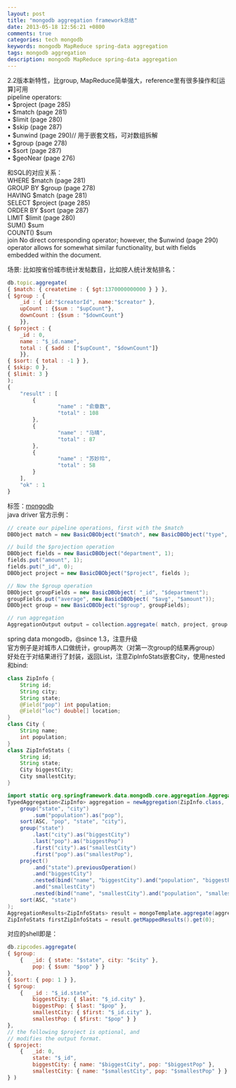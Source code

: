 ```yaml
---
layout: post
title: "mongodb aggregation framework总结"
date: 2013-05-18 12:56:21 +0800
comments: true
categories: tech mongodb
keywords: mongodb MapReduce spring-data aggregation
tags: mongodb aggregation
description: mongodb MapReduce spring-data aggregation
---
```

2.2版本新特性，比group, MapReduce简单强大，reference里有很多操作和[运算]可用  
pipeline operators:  
• $project (page 285)  
• $match (page 281)  
• $limit (page 280)  
• $skip (page 287)  
• $unwind (page 290)// 用于嵌套文档，可对数组拆解  
• $group (page 278)  
• $sort (page 287)  
• $geoNear (page 276)    
<!--more-->

和SQL的对应关系：  
WHERE $match (page 281)  
GROUP BY $group (page 278)  
HAVING $match (page 281)  
SELECT $project (page 285)  
ORDER BY $sort (page 287)  
LIMIT $limit (page 280)  
SUM() $sum  
COUNT() $sum  
join No direct corresponding operator; however, the $unwind (page 290) operator allows for
somewhat similar functionality, but with fields embedded within the document.    

场景: 比如按省份城市统计发帖数目，比如按人统计发帖排名：  
``` javascript
db.topic.aggregate(
{ $match: { createtime : { $gt:1370000000000 } } },
{ $group : {
	_id : { id:"$creatorId", name:"$creator" },
	upCount : {$sum : "$upCount"},
	downCount : {$sum : "$downCount"}
	}},
{ $project : {
	_id : 0,
	name : "$_id.name",
	total : { $add : ["$upCount", "$downCount"]}
	}},
{ $sort: { total : -1 } },
{ $skip: 0 },
{ $limit: 3 }
);
{
	"result" : [
		{
				"name" : "俞章数",
				"total" : 108
		},
		{
				"name" : "马晴",
				"total" : 87
		},
		{
				"name" : "苏妙玲",
				"total" : 58
		}
	],
	"ok" : 1
}
```
标签：[mongodb](/blog/categories/mongodb)  
java driver 官方示例：  
``` java
// create our pipeline operations, first with the $match
DBObject match = new BasicDBObject("$match", new BasicDBObject("type", "airfare") );

// build the $projection operation
DBObject fields = new BasicDBObject("department", 1);
fields.put("amount", 1);
fields.put("_id", 0);
DBObject project = new BasicDBObject("$project", fields );

// Now the $group operation
DBObject groupFields = new BasicDBObject( "_id", "$department");
groupFields.put("average", new BasicDBObject( "$avg", "$amount"));
DBObject group = new BasicDBObject("$group", groupFields);

// run aggregation
AggregationOutput output = collection.aggregate( match, project, group );
```

spring data mongodb，@since 1.3，注意升级  
官方例子是对城市人口做统计，group两次（对第一次group的结果再group）  
好处在于对结果进行了封装，返回List，注意ZipInfoStats嵌套City，使用nested和bind:  
``` java
class ZipInfo {
	String id;
	String city;
	String state;
	@Field("pop") int population;
	@Field("loc") double[] location;
}
class City {
	String name;
	int population;
}
class ZipInfoStats {
	String id;
	String state;
	City biggestCity;
	City smallestCity;
}

import static org.springframework.data.mongodb.core.aggregation.Aggregation.*;
TypedAggregation<ZipInfo> aggregation = newAggregation(ZipInfo.class,
	group("state", "city")
		.sum("population").as("pop"),
	sort(ASC, "pop", "state", "city"),
	group("state")
		.last("city").as("biggestCity")
		.last("pop").as("biggestPop")
		.first("city").as("smallestCity")
		.first("pop").as("smallestPop"),
	project()
		.and("state").previousOperation()
		.and("biggestCity")
		.nested(bind("name", "biggestCity").and("population", "biggestPop"))
		.and("smallestCity")
		.nested(bind("name", "smallestCity").and("population", "smallestPop")),
	sort(ASC, "state")
);
AggregationResults<ZipInfoStats> result = mongoTemplate.aggregate(aggregation, ZipInfoStats.class);
ZipInfoStats firstZipInfoStats = result.getMappedResults().get(0);
```

对应的shell即是：  
``` javascript
db.zipcodes.aggregate( 
{ $group:
	{	_id: { state: "$state", city: "$city" },
		pop: { $sum: "$pop" } } 
},
{ $sort: { pop: 1 } },
{ $group:
	{	_id : "$_id.state",
		biggestCity: { $last: "$_id.city" },
		biggestPop: { $last: "$pop" },
		smallestCity: { $first: "$_id.city" },
		smallestPop: { $first: "$pop" } } 
},
// the following $project is optional, and
// modifies the output format.
{ $project:
	{	_id: 0,
		state: "$_id",
		biggestCity: { name: "$biggestCity", pop: "$biggestPop" },
		smallestCity: { name: "$smallestCity", pop: "$smallestPop" } } 
} )
```

